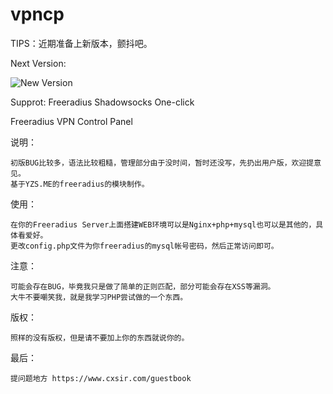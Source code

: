 vpncp
=====

TIPS：近期准备上新版本，颤抖吧。

Next Version:

<img src="http://i2.tietuku.com/ccbb5884d8d8a9fa.png" alt="New Version" />

Supprot: Freeradius Shadowsocks One-click 


Freeradius VPN Control Panel 

说明：<br />

	初版BUG比较多，语法比较粗糙，管理部分由于没时间，暂时还没写，先扔出用户版，欢迎提意见。
	基于YZS.ME的freeradius的模块制作。
	
使用：<br />

	在你的Freeradius Server上面搭建WEB环境可以是Nginx+php+mysql也可以是其他的，具体看爱好。
	更改config.php文件为你freeradius的mysql帐号密码，然后正常访问即可。
	
注意：<br />

	可能会存在BUG，毕竟我只是做了简单的正则匹配，部分可能会存在XSS等漏洞。
	大牛不要嘲笑我，就是我学习PHP尝试做的一个东西。
	
版权：<br />

	照样的没有版权，但是请不要加上你的东西就说你的。
	
最后：<br />

	提问题地方 https://www.cxsir.com/guestbook
  

